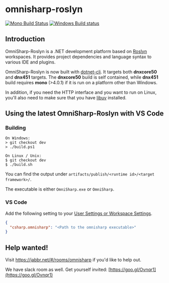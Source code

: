 omnisharp-roslyn
================

[![Mono Build Status](https://travis-ci.org/OmniSharp/omnisharp-roslyn.svg?branch=dev)](https://travis-ci.org/OmniSharp/omnisharp-roslyn)
[![Windows Build status](https://ci.appveyor.com/api/projects/status/dj36uvllv0qmkljr/branch/dev?svg=true)](https://ci.appveyor.com/project/david-driscoll/omnisharp-roslyn/branch/dev)

## Introduction

OmniSharp-Roslyn is a .NET development platform based on [Roslyn](https://github.com/dotnet/roslyn) workspaces. It provides project dependencies and language syntax to various IDE and plugins.

OmniSharp-Roslyn is now built with [dotnet-cli]( http://dotnet.github.io/getting-started/). It targets both __dnxcore50__ and __dnx451__ targets. The __dnxcore50__ build is self contained, while __dnx451__ build requires __mono__ (>4.0.1) if it is run on a platform other than Windows.

In addition, if you need the HTTP interface and you want to run on Linux, you'll also need to make sure that you have [libuv](http://libuv.org) installed.

## Using the latest OmniSharp-Roslyn with VS Code

### Building

```
On Windows:
> git checkout dev
> ./build.ps1

On Linux / Unix:
$ git checkout dev
$ ./build.sh

```

You can find the output under `artifacts/publish/<runtime id>/<target framework>/`.

The executable is either `OmniSharp.exe` or `OmniSharp`.

### VS Code

Add the following setting to your [User Settings or Workspace Settings](https://code.visualstudio.com/Docs/customization/userandworkspace). 

``` JSON
{
  "csharp.omnisharp": "<Path to the omnisharp executable>"
}
```

## Help wanted!

Visit https://jabbr.net/#/rooms/omnisharp if you'd like to help out.

We have slack room as well. Get yourself invited: [https://goo.gl/Ovnqr1](https://goo.gl/Ovnqr1)

